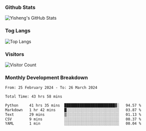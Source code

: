 ### Github Stats
![Yisheng's GitHub Stats](https://github-readme-stats-9qabuvhk1-gongyisheng.vercel.app/api?username=gongyisheng&count_private=true&show_icons=true)
### Tog Langs
![Top Langs](https://github-readme-stats-9qabuvhk1-gongyisheng.vercel.app/api/top-langs/?username=gongyisheng&layout=compact)
### Visitors
![Visitor Count](https://profile-counter.glitch.me/gongyisheng/count.svg)
### Monthly Development Breakdown
<!--START_SECTION:waka-->

```txt
From: 25 February 2024 - To: 26 March 2024

Total Time: 43 hrs 58 mins

Python     41 hrs 35 mins  ███████████████████████▓░   94.57 %
Markdown   1 hr 42 mins    █░░░░░░░░░░░░░░░░░░░░░░░░   03.87 %
Text       29 mins         ▒░░░░░░░░░░░░░░░░░░░░░░░░   01.13 %
CSV        9 mins          ░░░░░░░░░░░░░░░░░░░░░░░░░   00.37 %
YAML       1 min           ░░░░░░░░░░░░░░░░░░░░░░░░░   00.04 %
```

<!--END_SECTION:waka-->
